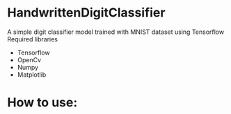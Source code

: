 # HandwrittenDigitClassifier
A simple digit classifier model trained with MNIST dataset using Tensorflow 
Required libraries
* Tensorflow
* OpenCv
* Numpy
* Matplotlib

# How to use:
